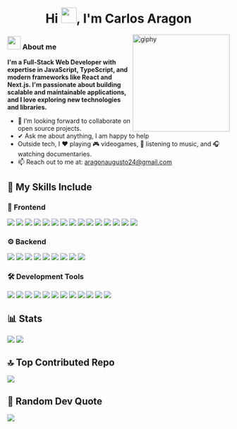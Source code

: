 <h1 align="center">Hi <img src="https://media.giphy.com/media/hvRJCLFzcasrR4ia7z/giphy.gif" width="35">, I'm Carlos Aragon</h1>

<img align='right' src="https://media.giphy.com/media/M9gbBd9nbDrOTu1Mqx/giphy.gif" width="220" alt="giphy">

### <img src="https://media.giphy.com/media/ObNTw8Uzwy6KQ/giphy.gif" width="30px">&nbsp;**About me**

**I'm a Full-Stack Web Developer with expertise in JavaScript, TypeScript, and modern frameworks like React and Next.js. I'm passionate about building scalable and maintainable applications, and I love exploring new technologies and libraries.**

- 👯 I’m looking forward to collaborate on open source projects.
- ✔ Ask me about anything, I am happy to help<br>
- Outside tech, I ❤️ playing 🎮 videogames, 🎵 listening to music, and 🎧 watching documentaries.
- 📫 Reach out to me at: <a href="aragonaugusto24@gmail.com">aragonaugusto24@gmail.com</a>

## 🚀 My Skills Include

### 🎨 Frontend

<span>
    <img src="https://img.shields.io/badge/html5-%23E34F26.svg?style=for-the-badge&logo=html5&logoColor=white" />
    <img src="https://img.shields.io/badge/css3-%231572B6.svg?style=for-the-badge&logo=css3&logoColor=white" />
    <img src="https://img.shields.io/badge/javascript-%23323330.svg?style=for-the-badge&logo=javascript&logoColor=%23F7DF1E" />
    <img src="https://img.shields.io/badge/typescript-%23007ACC.svg?style=for-the-badge&logo=typescript&logoColor=white" />
    <img src="https://img.shields.io/badge/react-%2320232a.svg?style=for-the-badge&logo=react&logoColor=%2361DAFB" />
    <img src="https://img.shields.io/badge/Next-black?style=for-the-badge&logo=next.js&logoColor=white" />
    <img src="https://img.shields.io/badge/react_native-%2320232a.svg?style=for-the-badge&logo=react&logoColor=%2361DAFB" />
    <img src="https://img.shields.io/badge/expo-1C1E24?style=for-the-badge&logo=expo&logoColor=#D04A37" />
    <img src="https://img.shields.io/badge/tailwindcss-%2338B2AC.svg?style=for-the-badge&logo=tailwind-css&logoColor=white" />
    <img src="https://img.shields.io/badge/daisyui-5A0EF8?style=for-the-badge&logo=daisyui&logoColor=white" />
    <img src="https://img.shields.io/badge/styled--components-DB7093?style=for-the-badge&logo=styled-components&logoColor=white" />
    <img src="https://img.shields.io/badge/redux-%23593d88.svg?style=for-the-badge&logo=redux&logoColor=white" />
    <img src="https://img.shields.io/badge/React_Router-CA4245?style=for-the-badge&logo=react-router&logoColor=white" />
    <img src="https://img.shields.io/badge/threejs-black?style=for-the-badge&logo=three.js&logoColor=white" />
    <img src="https://img.shields.io/badge/green%20sock-88CE02?style=for-the-badge&logo=greensock&logoColor=white" />
</span>

### ⚙️ Backend

<span>
    <img src="https://img.shields.io/badge/node.js-6DA55F?style=for-the-badge&logo=node.js&logoColor=white" />
    <img src="https://img.shields.io/badge/express.js-%23404d59.svg?style=for-the-badge&logo=express&logoColor=%2361DAFB" />
    <img src="https://img.shields.io/badge/nestjs-%23E0234E.svg?style=for-the-badge&logo=nestjs&logoColor=white" />
    <img src="https://img.shields.io/badge/NODEMON-%23323330.svg?style=for-the-badge&logo=nodemon&logoColor=%BBDEAD" />
    <img src="https://img.shields.io/badge/AWS-%23FF9900.svg?style=for-the-badge&logo=amazon-aws&logoColor=white" />
    <img src="https://img.shields.io/badge/firebase-a08021?style=for-the-badge&logo=firebase&logoColor=ffcd34" />
    <img src="https://img.shields.io/badge/MongoDB-%234ea94b.svg?style=for-the-badge&logo=mongodb&logoColor=white" />
    <img src="https://img.shields.io/badge/docker-%230db7ed.svg?style=for-the-badge&logo=docker&logoColor=white" />
    <img src="https://img.shields.io/badge/Supabase-3ECF8E?style=for-the-badge&logo=supabase&logoColor=white" />
</span>

### 🛠 Development Tools

<span>
    <img src="https://img.shields.io/badge/vite-%23646CFF.svg?style=for-the-badge&logo=vite&logoColor=white" />
    <img src="https://img.shields.io/badge/webpack-%238DD6F9.svg?style=for-the-badge&logo=webpack&logoColor=white" />
    <img src="https://img.shields.io/badge/Babel-F9DC3e?style=for-the-badge&logo=babel&logoColor=black" />
    <img src="https://img.shields.io/badge/NPM-%23CB3837.svg?style=for-the-badge&logo=npm&logoColor=white" />
    <img src="https://img.shields.io/badge/vercel-%23000000.svg?style=for-the-badge&logo=vercel&logoColor=white" />
    <img src="https://img.shields.io/badge/netlify-%23000000.svg?style=for-the-badge&logo=netlify&logoColor=#00C7B7" />
    <img src="https://img.shields.io/badge/git-%23F05033.svg?style=for-the-badge&logo=git&logoColor=white" />
    <img src="https://img.shields.io/badge/github-%23121011.svg?style=for-the-badge&logo=github&logoColor=white" />
    <img src="https://img.shields.io/badge/Postman-FF6C37?style=for-the-badge&logo=postman&logoColor=white" />
    <img src="https://img.shields.io/badge/android%20studio-346ac1?style=for-the-badge&logo=android%20studio&logoColor=white" />
    <img src="https://img.shields.io/badge/Visual%20Studio%20Code-0078d7.svg?style=for-the-badge&logo=visual-studio-code&logoColor=white" />
    <img src="https://img.shields.io/badge/figma-%23F24E1E.svg?style=for-the-badge&logo=figma&logoColor=white" />
</span>

<h2 align="start">📊 Stats</h2>

![](https://github-readme-streak-stats.herokuapp.com?user=Charlesss-0&theme=tokyonight&hide_border=true&border_radius=7&date_format=M%20j%5B%2C%20Y%5D&hide_border=true)
![](https://github-readme-stats.vercel.app/api/top-langs/?username=Charlesss-0&theme=tokyonight&include_all_commits=false&count_private=false&layout=compact&hide_border=true)

## 🔝 Top Contributed Repo

![](https://github-contributor-stats.vercel.app/api?username=Charlesss-0&limit=5&theme=tokyonight&combine_all_yearly_contributions=true&hide_border=true)

## 💬 Random Dev Quote

![](https://quotes-github-readme.vercel.app/api?type=horizontal&theme=tokyonight&hide_border=true)
